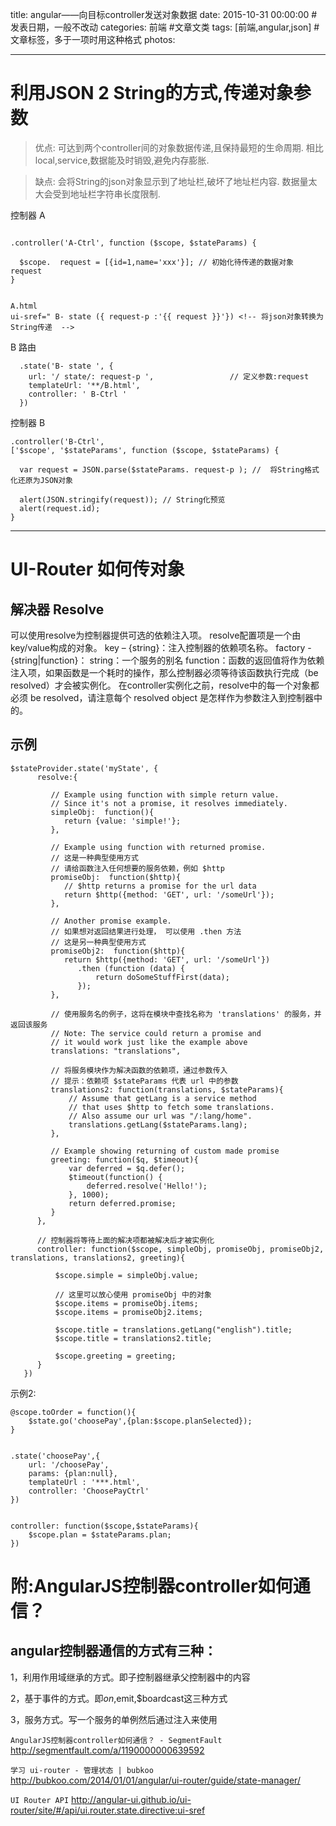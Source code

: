 title: angular——向目标controller发送对象数据
date: 2015-10-31 00:00:00 #发表日期，一般不改动
categories:  前端 #文章文类
tags: [前端,angular,json] #文章标签，多于一项时用这种格式
photos:


---
# 利用JSON 2 String的方式,传递对象参数


>优点: 
可达到两个controller间的对象数据传递,且保持最短的生命周期. 
相比 local,service,数据能及时销毁,避免内存膨胀.


>缺点:
会将String的json对象显示到了地址栏,破坏了地址栏内容.
数据量太大会受到地址栏字符串长度限制.

控制器 A 
```

.controller('A-Ctrl', function ($scope, $stateParams) {

  $scope.  request = [{id=1,name='xxx'}]; // 初始化待传递的数据对象 request
}


A.html
ui-sref=" B- state ({ request-p :'{{ request }}'}) <!-- 将json对象转换为String传递  -->
```
B  路由

```
  .state('B- state ', {
    url: '/ state/: request-p ',                 // 定义参数:request
    templateUrl: '**/B.html',
    controller: ' B-Ctrl '
  })
```
控制器 B
```
.controller('B-Ctrl',
['$scope', '$stateParams', function ($scope, $stateParams) {
 
  var request = JSON.parse($stateParams. request-p ); //  将String格式化还原为JSON对象
 
  alert(JSON.stringify(request)); // String化预览
  alert(request.id);
}
```
<!-- more -->

---


# UI-Router 如何传对象

## 解决器 Resolve
可以使用resolve为控制器提供可选的依赖注入项。
resolve配置项是一个由key/value构成的对象。
key – {string}：注入控制器的依赖项名称。
factory - {string|function}：
string：一个服务的别名
function：函数的返回值将作为依赖注入项，如果函数是一个耗时的操作，那么控制器必须等待该函数执行完成（be resolved）才会被实例化。
在controller实例化之前，resolve中的每一个对象都必须 be resolved，请注意每个 resolved object 是怎样作为参数注入到控制器中的。


## 示例
```
$stateProvider.state('myState', {
      resolve:{
 
         // Example using function with simple return value.
         // Since it's not a promise, it resolves immediately.
         simpleObj:  function(){
            return {value: 'simple!'};
         },
 
         // Example using function with returned promise.
         // 这是一种典型使用方式
         // 请给函数注入任何想要的服务依赖，例如 $http
         promiseObj:  function($http){
            // $http returns a promise for the url data
            return $http({method: 'GET', url: '/someUrl'});
         },
 
         // Another promise example.
         // 如果想对返回结果进行处理， 可以使用 .then 方法
         // 这是另一种典型使用方式
         promiseObj2:  function($http){
            return $http({method: 'GET', url: '/someUrl'})
               .then (function (data) {
                   return doSomeStuffFirst(data);
               });
         },       
 
         // 使用服务名的例子，这将在模块中查找名称为 'translations' 的服务，并返回该服务
         // Note: The service could return a promise and
         // it would work just like the example above
         translations: "translations",
 
         // 将服务模块作为解决函数的依赖项，通过参数传入
         // 提示：依赖项 $stateParams 代表 url 中的参数
         translations2: function(translations, $stateParams){
             // Assume that getLang is a service method
             // that uses $http to fetch some translations.
             // Also assume our url was "/:lang/home".
             translations.getLang($stateParams.lang);
         },
 
         // Example showing returning of custom made promise
         greeting: function($q, $timeout){
             var deferred = $q.defer();
             $timeout(function() {
                 deferred.resolve('Hello!');
             }, 1000);
             return deferred.promise;
         }
      },
 
      // 控制器将等待上面的解决项都被解决后才被实例化
      controller: function($scope, simpleObj, promiseObj, promiseObj2, translations, translations2, greeting){
 
          $scope.simple = simpleObj.value;
 
          // 这里可以放心使用 promiseObj 中的对象
          $scope.items = promiseObj.items;
          $scope.items = promiseObj2.items;
 
          $scope.title = translations.getLang("english").title;
          $scope.title = translations2.title;
 
          $scope.greeting = greeting;
      }
   })
```


示例2:
```
@scope.toOrder = function(){
    $state.go('choosePay',{plan:$scope.planSelected});
}


.state('choosePay',{
    url: '/choosePay',
    params: {plan:null},
    templateUrl : '***.html',
    controller: 'ChoosePayCtrl'
})


controller: function($scope,$stateParams){
    $scope.plan = $stateParams.plan;
})
```




# 附:AngularJS控制器controller如何通信？
## angular控制器通信的方式有三种：
1，利用作用域继承的方式。即子控制器继承父控制器中的内容
 
2，基于事件的方式。即$on,$emit,$boardcast这三种方式
 
3，服务方式。写一个服务的单例然后通过注入来使用


`AngularJS控制器controller如何通信？ - SegmentFault` 
http://segmentfault.com/a/1190000000639592


`学习 ui-router - 管理状态 | bubkoo`
http://bubkoo.com/2014/01/01/angular/ui-router/guide/state-manager/


`UI Router API`
http://angular-ui.github.io/ui-router/site/#/api/ui.router.state.directive:ui-sref


